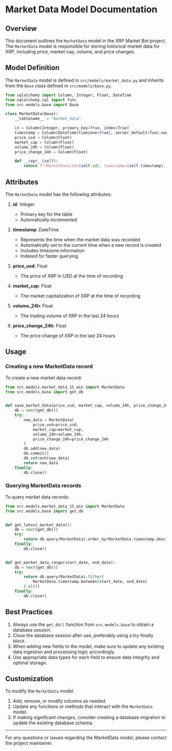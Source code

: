 # Market Data Model Documentation

## Overview

This document outlines the `MarketData` model in the XRP Market Bot project. The `MarketData` model is responsible for storing historical market data for XRP, including price, market cap, volume, and price changes.

## Model Definition

The `MarketData` model is defined in `src/models/market_data.py` and inherits from the `Base` class defined in `src/models/base.py`.

```python
from sqlalchemy import Column, Integer, Float, DateTime
from sqlalchemy.sql import func
from src.models.base import Base

class MarketData(Base):
    __tablename__ = "market_data"

    id = Column(Integer, primary_key=True, index=True)
    timestamp = Column(DateTime(timezone=True), server_default=func.now(), index=True)
    price_usd = Column(Float)
    market_cap = Column(Float)
    volume_24h = Column(Float)
    price_change_24h = Column(Float)

    def __repr__(self):
        return f"<MarketData(id={self.id}, timestamp={self.timestamp}, price_usd={self.price_usd})>"
```

## Attributes

The `MarketData` model has the following attributes:

1. **id**: Integer
   - Primary key for the table
   - Automatically incremented

2. **timestamp**: DateTime
   - Represents the time when the market data was recorded
   - Automatically set to the current time when a new record is created
   - Includes timezone information
   - Indexed for faster querying

3. **price_usd**: Float
   - The price of XRP in USD at the time of recording

4. **market_cap**: Float
   - The market capitalization of XRP at the time of recording

5. **volume_24h**: Float
   - The trading volume of XRP in the last 24 hours

6. **price_change_24h**: Float
   - The price change of XRP in the last 24 hours

## Usage

### Creating a new MarketData record

To create a new market data record:

```python
from src.models.market_data_15_min import MarketData
from src.models.base import get_db


def save_market_data(price_usd, market_cap, volume_24h, price_change_24h):
    db = next(get_db())
    try:
        new_data = MarketData(
            price_usd=price_usd,
            market_cap=market_cap,
            volume_24h=volume_24h,
            price_change_24h=price_change_24h
        )
        db.add(new_data)
        db.commit()
        db.refresh(new_data)
        return new_data
    finally:
        db.close()
```

### Querying MarketData records

To query market data records:

```python
from src.models.market_data_15_min import MarketData
from src.models.base import get_db


def get_latest_market_data():
    db = next(get_db())
    try:
        return db.query(MarketData).order_by(MarketData.timestamp.desc()).first()
    finally:
        db.close()


def get_market_data_range(start_date, end_date):
    db = next(get_db())
    try:
        return db.query(MarketData).filter(
            MarketData.timestamp.between(start_date, end_date)
        ).all()
    finally:
        db.close()
```

## Best Practices

1. Always use the `get_db()` function from `src.models.base` to obtain a database session.
2. Close the database session after use, preferably using a try-finally block.
3. When adding new fields to the model, make sure to update any existing data ingestion and processing logic accordingly.
4. Use appropriate data types for each field to ensure data integrity and optimal storage.

## Customization

To modify the `MarketData` model:

1. Add, remove, or modify columns as needed.
2. Update any functions or methods that interact with the `MarketData` model.
3. If making significant changes, consider creating a database migration to update the existing database schema.

---

For any questions or issues regarding the MarketData model, please contact the project maintainer.